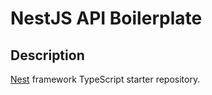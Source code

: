 # NestJS API Boilerplate

## Description

[Nest](https://github.com/nestjs/nest) framework TypeScript starter repository.

